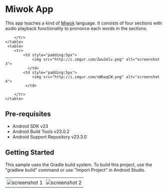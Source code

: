Miwok App
============

This app teaches a kind of <a href="https://en.wikipedia.org/wiki/Miwok_languages">Miwok</a> language. It consists of four sections with audio playback functionality to prononce each words in the sections. 

<div id="image-table">
    <table>
        <tr>
            <td style="padding:5px">
                <img src="http://i.imgur.com/kTZZTjJ.png" alt="screenshot 1">
              </td>
            <td style="padding:5px">
                <img src="http://i.imgur.com/4jsfvmx.png"alt="screenshot 2">
             </td>
           
        </tr>
    </table>
     <table>
        <tr>
            <td style="padding:5px">
                <img src="http://i.imgur.com/Zwu2elv.png" alt="screenshot 3">
              </td>
            <td style="padding:5px">
                <img src="http://i.imgur.com/xWbaqCW.png" alt="screenshot 4">
             </td>
           
        </tr>
    </table>
</div>

Pre-requisites
--------------

- Android SDK v23
- Android Build Tools v23.0.2
- Android Support Repository v23.3.0

Getting Started
---------------

This sample uses the Gradle build system. To build this project, use the "gradlew build" command or use "Import Project" in Android Studio.
